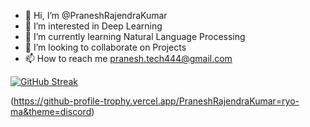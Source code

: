 - 👋 Hi, I’m @PraneshRajendraKumar <PRK>
- 👀 I’m interested in Deep Learning
- 🌱 I’m currently learning Natural Language Processing
- 💞️ I’m looking to collaborate on Projects
- 📫 How to reach me pranesh.tech444@gmail.com

<!---
PraneshRajendraKumar/PraneshRajendraKumar is a ✨ special ✨ repository because its `README.md` (this file) appears on your GitHub profile.
You can click the Preview link to take a look at your changes.
--->

  
  
  
  [![GitHub Streak](http://github-readme-streak-stats.herokuapp.com?user=PraneshRajendraKumar&theme=flag-india&hide_border=true&sideLabels=DD30A9)](https://git.io/streak-stats)

  
  (https://github-profile-trophy.vercel.app/PraneshRajendraKumar=ryo-ma&theme=discord)
